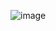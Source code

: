 ![image](https://github.com/sunilkhanna/sunilkhanna/assets/2239636/b69d262f-2254-4df3-91da-8b2b00c3721f)
